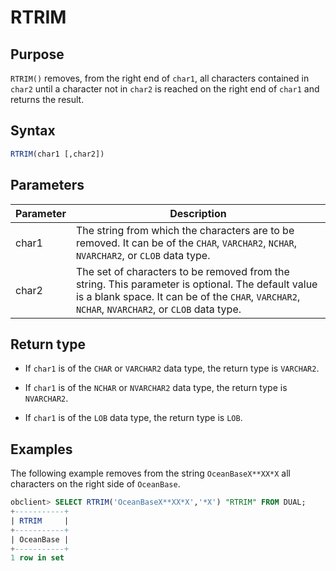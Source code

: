 # RTRIM

## Purpose

`RTRIM()` removes, from the right end of `char1`, all characters contained in `char2` until a character not in `char2` is reached on the right end of `char1` and returns the result.

## Syntax

```sql
RTRIM(char1 [,char2])
```

## Parameters

| Parameter | Description |
|-------|--------------------------------------------------------------------------------------|
| char1 | The string from which the characters are to be removed. It can be of the `CHAR`, `VARCHAR2`, `NCHAR`, `NVARCHAR2`, or `CLOB` data type.  |
| char2 | The set of characters to be removed from the string. This parameter is optional. The default value is a blank space. It can be of the `CHAR`, `VARCHAR2`, `NCHAR`, `NVARCHAR2`, or `CLOB` data type.  |

## Return type

* If `char1` is of the `CHAR` or `VARCHAR2` data type, the return type is `VARCHAR2`.

* If `char1` is of the `NCHAR` or `NVARCHAR2` data type, the return type is `NVARCHAR2`.

* If `char1` is of the `LOB` data type, the return type is `LOB`.

## Examples

The following example removes from the string `OceanBaseX**XX*X` all characters on the right side of `OceanBase`.

```sql
obclient> SELECT RTRIM('OceanBaseX**XX*X','*X') "RTRIM" FROM DUAL;
+-----------+
| RTRIM     |
+-----------+
| OceanBase |
+-----------+
1 row in set
```
